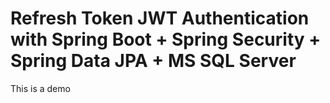 # Refresh Token JWT Authentication with Spring Boot + Spring Security + Spring Data JPA + MS SQL Server
This is a demo
